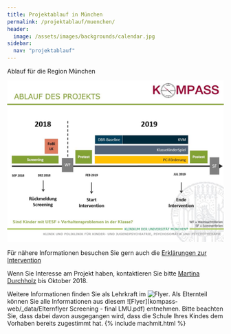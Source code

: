 ```yaml
---
title: Projektablauf in München
permalink: /projektablauf/muenchen/
header:
  image: /assets/images/backgrounds/calendar.jpg
sidebar:
  nav: "projektablauf"
---
```


Ablauf für die Region München

![Grafik zum Projektablauf München](/assets/images/Ablauf_MUC.JPG)

Für nähere Informationen besuchen Sie gern auch die [Erklärungen zur Intervention](http://www.kompass-forschung.de/ueber-die-studie/interventionen/) 

Wenn Sie Interesse am Projekt haben, kontaktieren Sie bitte [Martina Durchholz](http://www.kompass-forschung.de/team/#Martina+Durchholz%2C+M.+Sc.) bis Oktober 2018.

Weitere Informationen finden Sie als Lehrkraft im ![Flyer](https://boxup.uni-potsdam.de/index.php/s/xG4PPPFQmIBTCLB).
Als Elternteil können Sie alle Informationen aus diesem ![Flyer](kompass-web/_data/Elternflyer Screening - final LMU.pdf) entnehmen. Bitte beachten Sie, dass dabei davon ausgegangen wird, dass die Schule Ihres Kindes dem Vorhaben bereits zugestimmt hat.
{% include machmit.html %}



